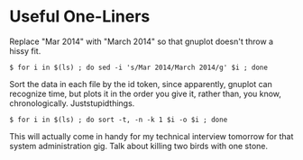 Useful One-Liners
=================

Replace "Mar 2014" with "March 2014" so that gnuplot doesn't throw a hissy fit.

    $ for i in $(ls) ; do sed -i 's/Mar 2014/March 2014/g' $i ; done

Sort the data in each file by the id token, since apparently, gnuplot can 
recognize time, but plots it in the order you give it, rather than, you know, 
chronologically. Juststupidthings.

    $ for i in $(ls) ; do sort -t, -n -k 1 $i -o $i ; done

This will actually come in handy for my technical interview tomorrow for 
that system administration gig. Talk about killing two birds with one stone.
